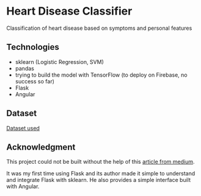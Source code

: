 # Heart Disease Classifier
Classification of heart disease based on symptoms and personal features

## Technologies
- sklearn (Logistic Regression, SVM)
- pandas
- trying to build the model with TensorFlow (to deploy on Firebase, no success so far)
- Flask
- Angular

## Dataset
[Dataset used](https://archive.ics.uci.edu/ml/datasets/Heart+Disease)

## Acknowledgment
This project could not be built without the help of this [article from medium](https://medium.com/@dvelsner/deploying-a-simple-machine-learning-model-in-a-modern-web-application-flask-angular-docker-a657db075280).

It was my first time using Flask and its author made it simple to understand and integrate Flask with sklearn.
He also provides a simple interface built with Angular.

